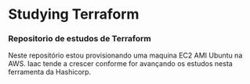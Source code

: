 # Studying Terraform 

### Repositorio de estudos de Terraform

Neste repositório estou provisionando uma maquina EC2 AMI Ubuntu na AWS.
Iaac tende a crescer conforme for avançando os estudos nesta ferramenta da Hashicorp.